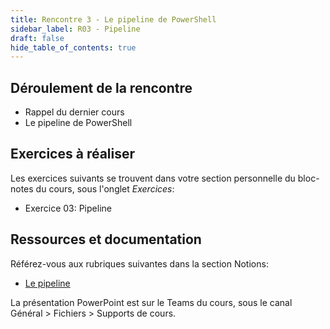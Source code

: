 ```yaml
---
title: Rencontre 3 - Le pipeline de PowerShell
sidebar_label: R03 - Pipeline
draft: false
hide_table_of_contents: true
---
```


## Déroulement de la rencontre

- Rappel du dernier cours
- Le pipeline de PowerShell


## Exercices à réaliser

Les exercices suivants se trouvent dans votre section personnelle du bloc-notes du cours, sous l'onglet *Exercices*:

- Exercice 03: Pipeline


## Ressources et documentation

Référez-vous aux rubriques suivantes dans la section Notions:
- [Le pipeline](/notions/powershell/pipeline)

La présentation PowerPoint est sur le Teams du cours, sous le canal Général > Fichiers > Supports de cours.



